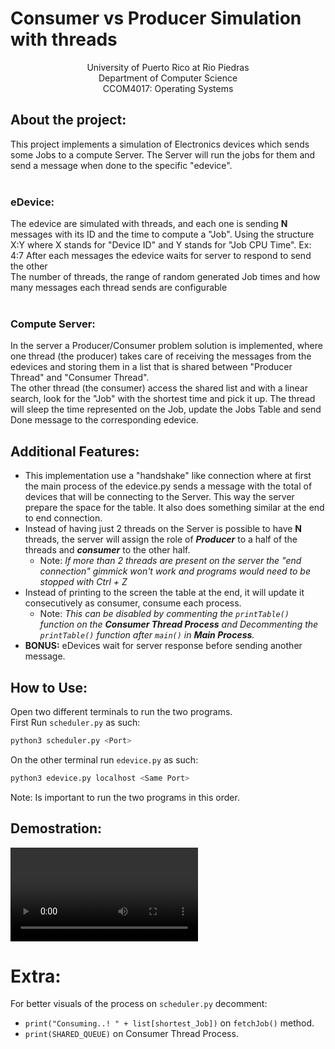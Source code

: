 # Consumer vs Producer Simulation with threads
<p align="center">
University of Puerto Rico at Rio Piedras
  </br>
Department of Computer Science
  </br>
CCOM4017: Operating Systems
  </p>
  
## About the project:
This project implements a simulation of Electronics devices which sends some Jobs to a compute Server. The Server will run the jobs for them
and send a message when done to the specific "edevice". 
</br>
</br>
### eDevice:
The edevice are simulated with threads, and each one is sending **N** messages with its ID and the time to compute a "Job". Using the structure X:Y
where X stands for "Device ID" and Y stands for "Job CPU Time".  Ex: 4:7  After each messages the edevice waits for server to respond to send the other</br>
The number of threads, the range of random generated Job times and how many messages each thread sends are configurable
</br>
</br>
### Compute Server:
In the server a Producer/Consumer problem solution is implemented, where one thread (the producer) takes care of receiving the messages from the edevices and storing them in a list that is shared between "Producer Thread" and "Consumer Thread". </br> The other thread (the consumer) access the shared list and with a
linear search, look for the "Job" with the shortest time and pick it up. The thread will sleep the time represented on the Job, update the Jobs Table and send
Done message to the corresponding edevice.

## Additional Features:
  - This implementation use a "handshake" like connection where at first the main process of the edevice.py sends a message with the total of devices
    that will be connecting to the Server. This way the server prepare the space for the table. It also does something similar at the end to end connection. </br>
  - Instead of having just 2 threads on the Server is possible to have **N** threads, the server will assign the role of ***Producer*** to a half of the threads and 
    ***consumer*** to the other half.
    - Note: *If more than 2 threads are present on the server the "end connection" gimmick won't work and programs would need to be stopped with Ctrl + Z*
  - Instead of printing to the screen the table at the end, it will update it consecutively as consumer, consume each process.
    - Note: *This can be disabled by commenting the `printTable()` function on the **Consumer Thread Process** and Decommenting the `printTable()` function after 
            `main()` in **Main Process**.*
  - **BONUS:** eDevices wait for server response before sending another message.

## How to Use:
Open two different terminals to run the two programs. </br>
First Run `scheduler.py` as such: </br>
```bash
python3 scheduler.py <Port>
```
On the other terminal run `edevice.py` as such: </br>
```bash
python3 edevice.py localhost <Same Port>
```
Note: Is important to run the two programs in this order.

## Demostration: </br>

![Programs-Demo](https://user-images.githubusercontent.com/55097377/134273246-02826cc0-73da-4867-be2e-328ec84ea9cb.mov)

# Extra: </br>
For better visuals of the process on `scheduler.py` decomment:
  - `print("Consuming..! " + list[shortest_Job])` on ``fetchJob()`` method.
  - `print(SHARED_QUEUE)` on Consumer Thread Process.



